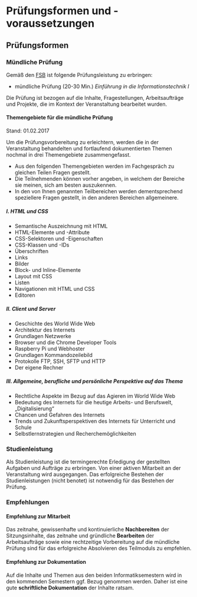 # Prüfungsformen und -voraussetzungen

## Prüfungsformen

### Mündliche Prüfung

Gemäß den [FSB](https://www.tuhh.de/tuhh/studium/studieren/pruefungsordnungen/bsc-und-msc-lehramt.html) ist folgende Prüfungsleistung zu erbringen:

* mündliche Prüfung (20-30 Min.) *Einführung in die Informationstechnik I*

Die Prüfung ist bezogen auf die Inhalte, Fragestellungen, Arbeitsaufträge und Projekte, die im Kontext der Veranstaltung bearbeitet wurden.

#### Themengebiete für die mündliche Prüfung

Stand: 01.02.2017

Um die Prüfungsvorbereitung zu erleichtern, werden die in der Veranstaltung behandelten und fortlaufend dokumentierten Themen nochmal in drei Themengebiete zusammengefasst.

* Aus den folgenden Themengebieten werden im Fachgespräch zu gleichen Teilen Fragen gestellt.
* Die Teilnehmenden können vorher angeben, in welchem der Bereiche sie meinen, sich am besten auszukennen.
* In den von Ihnen genannten Teilbereichen werden dementsprechend speziellere Fragen gestellt, in den anderen Bereichen allgemeinere.

##### I. HTML und CSS

-   Semantische Auszeichnung mit HTML
-   HTML-Elemente und -Attribute
-   CSS-Selektoren und -Eigenschaften
-   CSS-Klassen und -IDs
-   Überschriften
-   Links
-   Bilder
-   Block- und Inline-Elemente
-   Layout mit CSS
-   Listen
-   Navigationen mit HTML und CSS
-   Editoren

##### II. Client und Server

-   Geschichte des World Wide Web
-   Architektur des Internets
-   Grundlagen Netzwerke
-   Browser und die Chrome Developer Tools
-   Raspberry Pi und Webhoster
-   Grundlagen Kommandozeilebild
-   Protokolle FTP, SSH, SFTP und HTTP
-   Der eigene Rechner

##### III. Allgemeine, berufliche und persönliche Perspektive auf das Thema

-   Rechtliche Aspekte im Bezug auf das Agieren im World Wide Web
-   Bedeutung des Internets für die heutige Arbeits- und Berufswelt,
    „Digitalisierung“
-   Chancen und Gefahren des Internets
-   Trends und Zukunftsperspektiven des Internets für Unterricht und
    Schule
-   Selbstlernstrategien und Recherchemöglichkeiten

### Studienleistung

Als Studienleistung ist die termingerechte Erledigung der gestellten Aufgaben und Aufträge zu erbringen. Von einer aktiven Mitarbeit an der Veranstaltung wird ausgegangen. Das erfolgreiche Bestehen der Studienleistungen (nicht benotet) ist notwendig für das Bestehen der Prüfung.

### Empfehlungen

#### Empfehlung zur Mitarbeit

Das zeitnahe, gewissenhafte und kontinuierliche **Nachbereiten** der Sitzungsinhalte, das zeitnahe und gründliche **Bearbeiten** der Arbeitsaufträge sowie eine rechtzeitige Vorbereitung auf die mündliche Prüfung sind für das erfolgreiche Absolvieren des Teilmoduls zu empfehlen.

#### Empfehlung zur Dokumentation

Auf die Inhalte und Themen aus den beiden Informatiksemestern wird in den kommenden Semestern ggf. Bezug genommen werden. Daher ist eine gute **schriftliche Dokumentation** der Inhalte ratsam.
